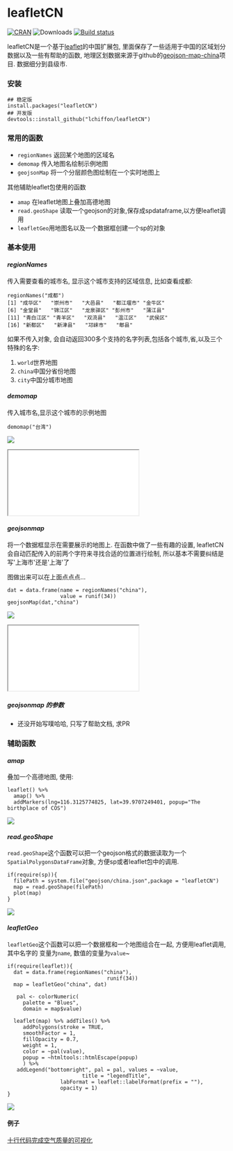 # leafletCN

[![CRAN](https://www.r-pkg.org/badges/version/leafletCN)](https://cran.r-project.org/package=leafletCN)
![Downloads](https://cranlogs.r-pkg.org/badges/leafletCN)
[![Build status](https://ci.appveyor.com/api/projects/status/wj5afxb1v42h8oui?svg=true)](https://ci.appveyor.com/project/lchiffon/leafletCN)


leafletCN是一个基于[leaflet](https://github.com/rstudio/leaflet)的中国扩展包, 里面保存了一些适用于中国的区域划分数据以及一些有帮助的函数, 地理区划数据来源于github的[geojson-map-china](https://github.com/longwosion/geojson-map-china)项目. 数据细分到县级市.

### 安装
```
## 稳定版
install.packages("leafletCN")
## 开发版
devtools::install_github("lchiffon/leafletCN")
```

### 常用的函数

- `regionNames` 返回某个地图的区域名
- `demomap` 传入地图名绘制示例地图
- `geojsonMap` 将一个分层颜色图绘制在一个实时地图上

其他辅助leaflet包使用的函数

- `amap` 在leaflet地图上叠加高德地图
- `read.geoShape` 读取一个geojson的对象,保存成spdataframe,以方便leaflet调用
- `leafletGeo`用地图名以及一个数据框创建一个sp的对象


### 基本使用

#### *regionNames*

传入需要查看的城市名, 显示这个城市支持的区域信息, 比如查看成都:
```
regionNames("成都")
[1] "成华区"   "崇州市"   "大邑县"   "都江堰市" "金牛区"  
[6] "金堂县"   "锦江区"   "龙泉驿区" "彭州市"   "蒲江县"  
[11] "青白江区" "青羊区"   "双流县"   "温江区"   "武侯区"  
[16] "新都区"   "新津县"   "邛崃市"   "郫县"    
```

如果不传入对象, 会自动返回300多个支持的名字列表,包括各个城市,省,以及三个特殊的名字:
1. `world`世界地图
2. `china`中国分省份地图
3. `city`中国分城市地图


#### *demomap*
传入城市名,显示这个城市的示例地图


```
demomap("台湾")
```
![](examples/demo1.png)
<iframe src="examples/demo1.html"></iframe>

#### *geojsonmap*
将一个数据框显示在需要展示的地图上.
在函数中做了一些有趣的设置, leafletCN会自动匹配传入的前两个字符来寻找合适的位置进行绘制,
所以基本不需要纠结是写'上海市'还是'上海'了

图做出来可以在上面点点点...

```
dat = data.frame(name = regionNames("china"),
                 value = runif(34))
geojsonMap(dat,"china")
```
![](examples/demo2.png)
<iframe src="examples/demo2.html"></iframe>

##### *geojsonmap* 的参数

- 还没开始写噗哈哈, 只写了帮助文档, 求PR

### 辅助函数

#### *amap*
叠加一个高德地图, 使用:
```
leaflet() %>%
  amap() %>%  
  addMarkers(lng=116.3125774825, lat=39.9707249401, popup="The birthplace of COS")
```
![](examples/demo3.png)

#### *read.geoShape*
`read.geoShape`这个函数可以把一个geojson格式的数据读取为一个`SpatialPolygonsDataFrame`对象, 方便sp或者leaflet包中的调用.

```
if(require(sp)){
  filePath = system.file("geojson/china.json",package = "leafletCN")
  map = read.geoShape(filePath)
  plot(map)
}
```
![](examples/demo4.png)

#### *leafletGeo*
`leafletGeo`这个函数可以把一个数据框和一个地图组合在一起, 方便用leaflet调用, 其中名字的
变量为`name`, 数值的变量为`value`~

```
if(require(leaflet)){
  dat = data.frame(regionNames("china"),
                                runif(34))
  map = leafletGeo("china", dat)

   pal <- colorNumeric(
     palette = "Blues",
     domain = map$value)

  leaflet(map) %>% addTiles() %>%
     addPolygons(stroke = TRUE,
     smoothFactor = 1,
     fillOpacity = 0.7,
     weight = 1,
     color = ~pal(value),
     popup = ~htmltools::htmlEscape(popup)
     ) %>%
   addLegend("bottomright", pal = pal, values = ~value,
                        title = "legendTitle",
                 labFormat = leaflet::labelFormat(prefix = ""),
                 opacity = 1)
}

```
![](examples/demo5.png)

#### 例子

[十行代码完成空气质量的可视化](http://langdawei.com/2017/01/07/aqi.html)
